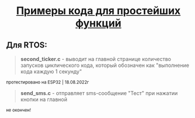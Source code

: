 <h1 dir="auto" style="text-align: center;"><span style="text-decoration: underline;"><strong>Примеры кода для простейших функций</strong></span></h1>
<h2><strong>Для RTOS:</strong></h2>
<blockquote><strong>second_ticker.c</strong> - выводит на главной странице количество запусков циклического кода, который обозначен как "выполнение кода каждую 1 секунду"</blockquote>
<p dir="auto" style="text-align: left;"><sub>протестировано на ESP32 | 18.08.2022г</sub></p>
<p dir="auto" style="text-align: left;"><sub></sub></p>
<p dir="auto" style="text-align: left;"><sub></sub></p>
<blockquote><strong>send_sms.c</strong> - отправляет sms-сообщение "Тест" при нажатии кнопки на главной</blockquote>
<p dir="auto" style="text-align: left;"><sub>не окончен!</sub></p>
